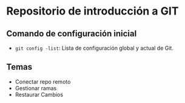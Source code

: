 # Repositorio de introducción a GIT

## Comando de configuración inicial

- `git config -list`: Lista de configuración global y actual de Git.

## Temas
- Conectar repo remoto
- Gestionar ramas
- Restaurar Cambios

